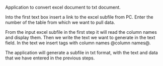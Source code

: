Application to convert excel document to txt document. 

Into the first text box insert a link to the excel subfile from PC.
Enter the number of the table from which we want to pull data.

From the input excel subfile in the first step it will read the column names and display them.  Then we write the text we want to generate in the text field. In the text we insert tags with column names @column names@.

The application will generate a subfile in txt format, with the text and data that we have entered in the previous steps. 
